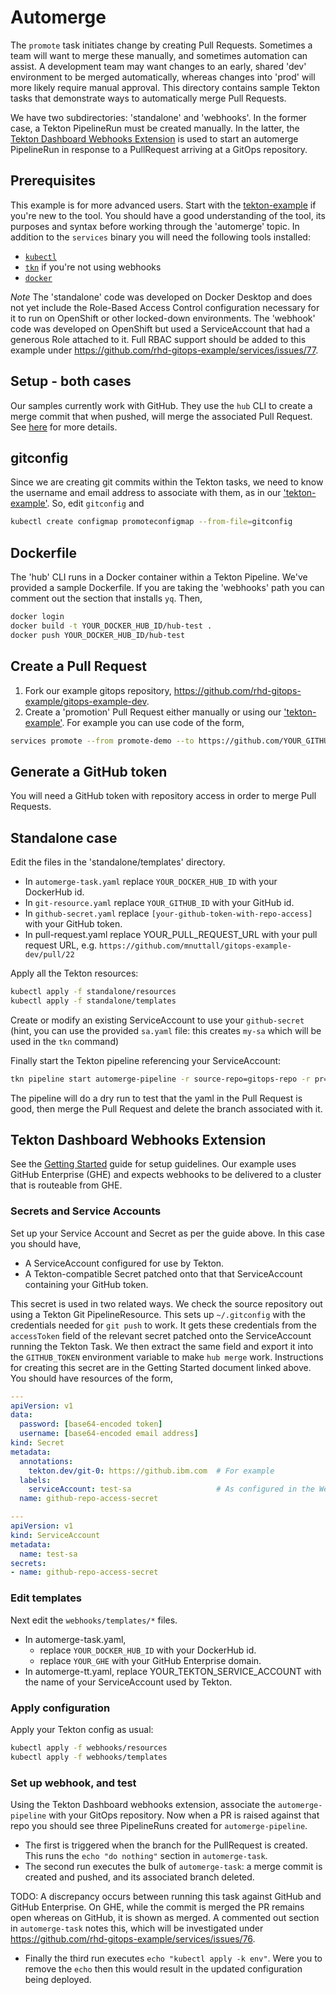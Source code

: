 # Automerge

The `promote` task initiates change by creating Pull Requests. Sometimes a team will want to merge these manually, and sometimes automation can assist. A development team may want changes to an early, shared 'dev' environment to be merged automatically, whereas changes into 'prod' will more likely require manual approval. This directory contains sample Tekton tasks that demonstrate ways to automatically merge Pull Requests. 

We have two subdirectories: 'standalone' and 'webhooks'. In the former case, a Tekton PipelineRun must be created manually. In the latter, the [Tekton Dashboard Webhooks Extension](https://github.com/tektoncd/experimental/tree/master/webhooks-extension) is used to start an automerge PipelineRun in response to a PullRequest arriving at a GitOps repository.

## Prerequisites

This example is for more advanced users. Start with the [tekton-example](../tekton-example/README.md) if you're new to the tool. You should have a good understanding of the tool, its purposes and syntax before working through the 'automerge' topic. In addition to the `services` binary you will need the following tools installed:

- [`kubectl`](https://kubernetes.io/docs/tasks/tools/install-kubectl/)
- [`tkn`](https://github.com/tektoncd/cli) if you're not using webhooks
- [`docker`](https://docs.docker.com/get-docker/)

*Note* The 'standalone' code was developed on Docker Desktop and does not yet include the Role-Based Access Control configuration necessary for it to run on OpenShift or other locked-down environments. The 'webhook' code was developed on OpenShift but used a ServiceAccount that had a generous Role attached to it. Full RBAC support should be added to this example under https://github.com/rhd-gitops-example/services/issues/77.

## Setup - both cases

Our samples currently work with GitHub. They use the `hub` CLI to create a merge commit that when pushed, will merge the associated Pull Request. See [here](https://hub.github.com/hub-merge.1.html) for more details.

## gitconfig

Since we are creating git commits within the Tekton tasks, we need to know the username and email address to associate with them, as in our ['tekton-example'](../tekton-example/README.md). So, edit `gitconfig` and

```sh
kubectl create configmap promoteconfigmap --from-file=gitconfig
```

## Dockerfile

The 'hub' CLI runs in a Docker container within a Tekton Pipeline. We've provided a sample Dockerfile. If you are taking the 'webhooks' path you can comment out the section that installs `yq`. Then, 

```sh
docker login
docker build -t YOUR_DOCKER_HUB_ID/hub-test .
docker push YOUR_DOCKER_HUB_ID/hub-test
```

## Create a Pull Request

1. Fork our example gitops repository, https://github.com/rhd-gitops-example/gitops-example-dev. 
1. Create a 'promotion' Pull Request either manually or using our ['tekton-example'](../tekton-example/README.md). For example you can use code of the form, 

```sh
services promote --from promote-demo --to https://github.com/YOUR_GITHUB_ID/gitops-example-dev.git --service promote-demo
```

## Generate a GitHub token

You will need a GitHub token with repository access in order to merge Pull Requests. 

## Standalone case

Edit the files in the 'standalone/templates' directory.

- In `automerge-task.yaml` replace `YOUR_DOCKER_HUB_ID` with your DockerHub id.
- In `git-resource.yaml` replace `YOUR_GITHUB_ID` with your GitHub id.
- In `github-secret.yaml` replace `[your-github-token-with-repo-access]` with your GitHub token.
- In pull-request.yaml replace YOUR_PULL_REQUEST_URL with your pull request URL, e.g. `https://github.com/mnuttall/gitops-example-dev/pull/22`

Apply all the Tekton resources:

```sh
kubectl apply -f standalone/resources
kubectl apply -f standalone/templates
```

Create or modify an existing ServiceAccount to use your `github-secret` (hint, you can use the provided `sa.yaml` file: this creates `my-sa` which will be used in the `tkn` command)

Finally start the Tekton pipeline referencing your ServiceAccount:

```sh
tkn pipeline start automerge-pipeline -r source-repo=gitops-repo -r pr=pull-request -p github-config=promoteconfigmap -p github-secret=github-secret --showlog -s my-sa
```

The pipeline will do a dry run to test that the yaml in the Pull Request is good, then merge the Pull Request and delete the branch associated with it.

## Tekton Dashboard Webhooks Extension

See the [Getting Started](https://github.com/tektoncd/experimental/blob/master/webhooks-extension/docs/GettingStarted.md) guide for setup guidelines. Our example uses GitHub Enterprise (GHE) and expects webhooks to be delivered to a cluster that is routeable from GHE.

### Secrets and Service Accounts

Set up your Service Account and Secret as per the guide above. In this case you should have,

- A ServiceAccount configured for use by Tekton.
- A Tekton-compatible Secret patched onto that that ServiceAccount containing your GitHub token.

This secret is used in two related ways. We check the source repository out using a Tekton Git PipelineResource. This sets up `~/.gitconfig` with the credentials needed for `git push` to work. It gets these credentials from the `accessToken` field of the relevant secret patched onto the ServiceAccount running the Tekton Task. We then extract the same field and export it into the `GITHUB_TOKEN` environment variable to make `hub merge` work. Instructions for creating this secret are in the Getting Started document linked above. You should have resources of the form, 

```yaml
---
apiVersion: v1
data:
  password: [base64-encoded token]
  username: [base64-encoded email address]
kind: Secret
metadata:
  annotations:
    tekton.dev/git-0: https://github.ibm.com  # For example
  labels:
    serviceAccount: test-sa                   # As configured in the Webhooks Extension
  name: github-repo-access-secret

---
apiVersion: v1
kind: ServiceAccount
metadata:
  name: test-sa
secrets:
- name: github-repo-access-secret
```

### Edit templates

Next edit the `webhooks/templates/*` files.

- In automerge-task.yaml,
  - replace `YOUR_DOCKER_HUB_ID` with your DockerHub id.
  - replace `YOUR_GHE` with your GitHub Enterprise domain.
- In automerge-tt.yaml, replace YOUR_TEKTON_SERVICE_ACCOUNT with the name of your ServiceAccount used by Tekton.

### Apply configuration

Apply your Tekton config as usual: 

```sh
kubectl apply -f webhooks/resources
kubectl apply -f webhooks/templates
```

### Set up webhook, and test

Using the Tekton Dashboard webhooks extension, associate the `automerge-pipeline` with your GitOps repository. Now when a PR is raised against that repo you should see three PipelineRuns created for `automerge-pipeline`. 

- The first is triggered when the branch for the PullRequest is created. This runs the `echo "do nothing"` section in `automerge-task`.
- The second run executes the bulk of `automerge-task`: a merge commit is created and pushed, and its associated branch deleted.

TODO:
A discrepancy occurs between running this task against GitHub and GitHub Enterprise. On GHE, while the commit is merged the PR remains open whereas on GitHub, it is shown as merged. A commented out section in `automerge-task` notes this, which will be investigated under https://github.com/rhd-gitops-example/services/issues/76.

- Finally the third run executes `echo "kubectl apply -k env"`. Were you to remove the `echo` then this would result in the updated configuration being deployed.